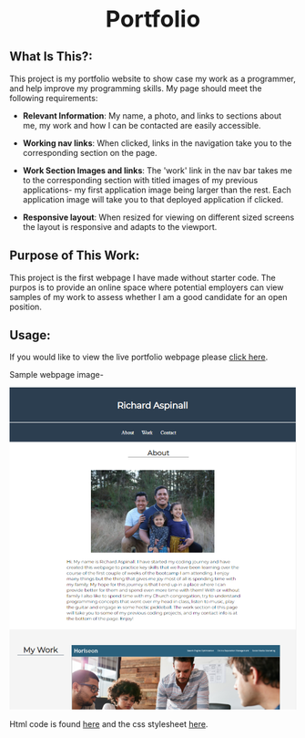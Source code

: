 <div align="center">

  <h1 style="font-size: 40px; font-weight: bold;">Portfolio</h1>

</div>

## What Is This?:

This project is my portfolio website to show case my work as a programmer, and help improve my programming skills. My page should meet the following requirements:

* **Relevant Information**: My name, a photo, and links to sections about me, my work and how I can be contacted are easily accessible.

* **Working nav links**: When clicked, links in the navigation take you to the corresponding section on the page.

* **Work Section Images and links**: The 'work' link in the nav bar takes me to the corresponding section with titled images of my previous applications- my first application image being larger than the rest. Each application image will take you to that deployed application if clicked.

* **Responsive layout**: When resized for viewing on different sized screens the layout is responsive and adapts to the viewport.

## Purpose of This Work:

This project is the first webpage I have made without starter code. The purpos is to provide an online space where potential employers can view samples of my work to assess whether I am a good candidate for an open position. 

## Usage:

If you would like to view the live portfolio webpage please [click here](https://rikilega.github.io/portfolio/).

Sample webpage image-

<img src="assets\images\pic.PNG" width="640px">

Html code is found [here](https://github.com/rikilega/portfolio/blob/main/index.html) and the css stylesheet [here](https://github.com/rikilega/portfolio/blob/main/assets/stylesheet/style.css).
